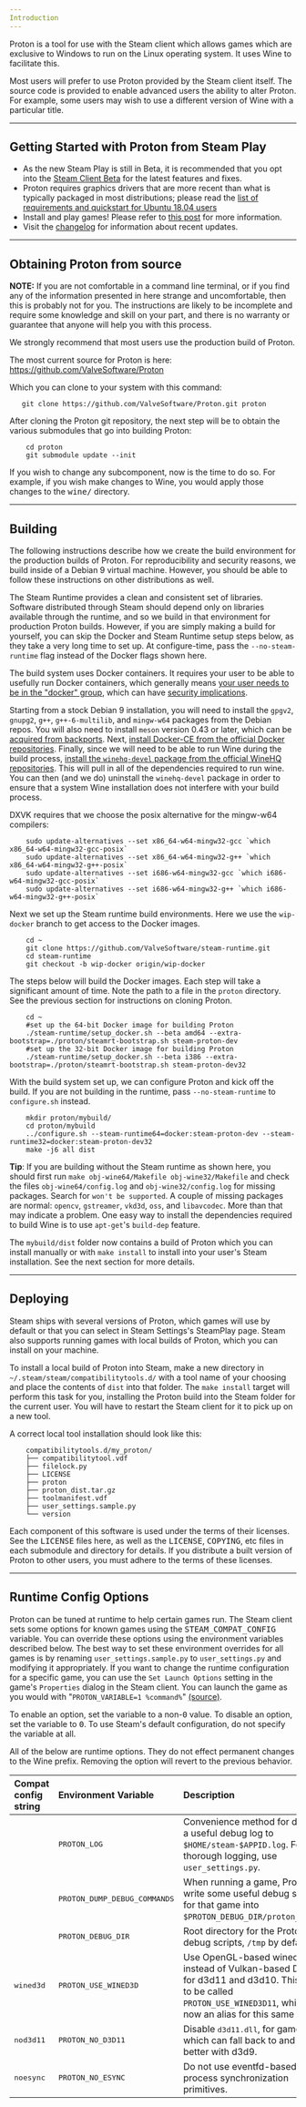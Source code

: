 ```yaml
---
Introduction
---
```

Proton is a tool for use with the Steam client which allows games which are
exclusive to Windows to run on the Linux operating system. It uses Wine to
facilitate this.

Most users will prefer to use Proton provided by the Steam client itself.  The
source code is provided to enable advanced users the ability to alter
Proton.  For example, some users may wish to use a different version of Wine with
a particular title.

---
Getting Started with Proton from Steam Play
---
* As the new Steam Play is still in Beta, it is recommended that you opt into the [Steam Client Beta](https://steamcommunity.com/sharedfiles/filedetails/?id=182912431) for the latest features and fixes.
* Proton requires graphics drivers that are more recent than what is typically packaged in most distributions; please read the [list of requirements and quickstart for Ubuntu 18.04 users](https://github.com/ValveSoftware/Proton/wiki/Requirements)
* Install and play games! Please refer to [this post](https://steamcommunity.com/games/221410/announcements/detail/1696055855739350561) for more information.
* Visit the [changelog](https://github.com/ValveSoftware/Proton/wiki/Changelog) for information about recent updates.

---
Obtaining Proton from source
---
**NOTE:** If you are not comfortable in a command line terminal, or if you find
any of the information presented in here strange and uncomfortable, then
this is probably not for you.  The instructions are likely to be incomplete
and require some knowledge and skill on your part, and there is no warranty
or guarantee that anyone will help you with this process.

We strongly recommend that most users use the production build of Proton.

The most current source for Proton is here:
  <https://github.com/ValveSoftware/Proton>

Which you can clone to your system with this command:

       git clone https://github.com/ValveSoftware/Proton.git proton

After cloning the Proton git repository, the next step will be to
obtain the various submodules that go into building Proton:

        cd proton
        git submodule update --init

If you wish to change any subcomponent, now is the time to do so.
For example, if you wish make changes to Wine, you would apply those
changes to the <tt>wine/</tt> directory.

---
Building
---
The following instructions describe how we create the build environment for the
production builds of Proton. For reproducibility and security reasons, we build
inside of a Debian 9 virtual machine. However, you should be able to follow
these instructions on other distributions as well.

The Steam Runtime provides a clean and consistent set of libraries. Software
distributed through Steam should depend only on libraries available through the
runtime, and so we build in that environment for production Proton builds.
However, if you are simply making a build for yourself, you can skip the Docker
and Steam Runtime setup steps below, as they take a very long time to set up.
At configure-time, pass the `--no-steam-runtime` flag instead of the Docker
flags shown here.

The build system uses Docker containers. It requires your user to be able to
usefully run Docker containers, which generally means [your user needs to be in
the "docker" group](https://docs.docker.com/install/linux/linux-postinstall/),
which can have [security
implications](https://docs.docker.com/engine/security/security/).

Starting from a stock Debian 9 installation, you will need to install the
`gpgv2`, `gnupg2`, `g++`, `g++-6-multilib`, and `mingw-w64` packages from the
Debian repos.  You will also need to install `meson` version 0.43 or later,
which can be [acquired from backports](https://backports.debian.org/Instructions/). Next,
[install Docker-CE from the official Docker repositories](https://docs.docker.com/install/linux/docker-ce/debian/).
Finally, since we will need to be able to run Wine during the build process,
[install the `winehq-devel` package from the official WineHQ repositories](https://wiki.winehq.org/Debian).
This will pull in all of the dependencies required to run wine. You can then
(and we do) uninstall the `winehq-devel` package in order to ensure that a
system Wine installation does not interfere with your build process.

DXVK requires that we choose the posix alternative for the mingw-w64 compilers:

        sudo update-alternatives --set x86_64-w64-mingw32-gcc `which x86_64-w64-mingw32-gcc-posix`
        sudo update-alternatives --set x86_64-w64-mingw32-g++ `which x86_64-w64-mingw32-g++-posix`
        sudo update-alternatives --set i686-w64-mingw32-gcc `which i686-w64-mingw32-gcc-posix`
        sudo update-alternatives --set i686-w64-mingw32-g++ `which i686-w64-mingw32-g++-posix`

Next we set up the Steam runtime build environments. Here we use the
`wip-docker` branch to get access to the Docker images.

        cd ~
        git clone https://github.com/ValveSoftware/steam-runtime.git
        cd steam-runtime
        git checkout -b wip-docker origin/wip-docker

The steps below will build the Docker images. Each step will take a significant
amount of time. Note the path to a file in the `proton` directory. See the
previous section for instructions on cloning Proton.

        cd ~
        #set up the 64-bit Docker image for building Proton
        ./steam-runtime/setup_docker.sh --beta amd64 --extra-bootstrap=./proton/steamrt-bootstrap.sh steam-proton-dev
        #set up the 32-bit Docker image for building Proton
        ./steam-runtime/setup_docker.sh --beta i386 --extra-bootstrap=./proton/steamrt-bootstrap.sh steam-proton-dev32

With the build system set up, we can configure Proton and kick off the build.
If you are not building in the runtime, pass `--no-steam-runtime` to
`configure.sh` instead.

        mkdir proton/mybuild/
        cd proton/mybuild
        ../configure.sh --steam-runtime64=docker:steam-proton-dev --steam-runtime32=docker:steam-proton-dev32
        make -j6 all dist

**Tip**: If you are building without the Steam runtime as shown here, you
should first run `make obj-wine64/Makefile obj-wine32/Makefile` and check the
files `obj-wine64/config.log` and `obj-wine32/config.log` for missing packages.
Search for `won't be supported`. A couple of missing packages are normal:
`opencv`, `gstreamer`, `vkd3d`, `oss`, and `libavcodec`. More than that may
indicate a problem. One easy way to install the dependencies required to build
Wine is to use `apt-get`'s `build-dep` feature.

The `mybuild/dist` folder now contains a build of Proton which you can install
manually or with `make install` to install into your user's Steam installation.
See the next section for more details.

---
Deploying
---
Steam ships with several versions of Proton, which games will use by default or
that you can select in Steam Settings's SteamPlay page. Steam also supports
running games with local builds of Proton, which you can install on your
machine.

To install a local build of Proton into Steam, make a new directory in
`~/.steam/steam/compatibilitytools.d/` with a tool name of your choosing and
place the contents of `dist` into that folder. The `make install` target will
perform this task for you, installing the Proton build into the Steam folder
for the current user. You will have to restart the Steam client for it to pick
up on a new tool.

A correct local tool installation should look like this:

        compatibilitytools.d/my_proton/
        ├── compatibilitytool.vdf
        ├── filelock.py
        ├── LICENSE
        ├── proton
        ├── proton_dist.tar.gz
        ├── toolmanifest.vdf
        ├── user_settings.sample.py
        └── version

Each component of this software is used under the terms of their licenses.  See
the <tt>LICENSE</tt> files here, as well as the <tt>LICENSE</tt>,
<tt>COPYING</tt>, etc files in each submodule and directory for details. If you
distribute a built version of Proton to other users, you must adhere to the
terms of these licenses.

----
Runtime Config Options
----
Proton can be tuned at runtime to help certain games run. The Steam client sets
some options for known games using the <tt>STEAM_COMPAT_CONFIG</tt> variable.
You can override these options using the environment variables described below.
The best way to set these environment overrides for all games is by renaming
`user_settings.sample.py` to `user_settings.py` and modifying it appropriately.
If you want to change the runtime configuration for a specific game, you can
use the `Set Launch Options` setting in the game's `Properties` dialog in the Steam client. You can launch the
game as you would with "`PROTON_VARIABLE=1 %command%`" [(source)](https://superuser.com/questions/954041/how-to-set-an-environment-variable-for-an-specific-game-on-steam-for-linux#980437).

To enable an option, set the variable to a non-<tt>0</tt> value.  To disable an
option, set the variable to <tt>0</tt>. To use Steam's default configuration, do
not specify the variable at all.

All of the below are runtime options. They do not effect permanent changes to
the Wine prefix. Removing the option will revert to the previous behavior.

| Compat config string  | Environment Variable           | Description  |
| :-------------------- | :----------------------------- | :----------- |
|                       | <tt>PROTON_LOG</tt>            | Convenience method for dumping a useful debug log to `$HOME/steam-$APPID.log`. For more thorough logging, use `user_settings.py`. |
|                       | <tt>PROTON_DUMP_DEBUG_COMMANDS</tt> | When running a game, Proton will write some useful debug scripts for that game into `$PROTON_DEBUG_DIR/proton_$USER/`. |
|                       | <tt>PROTON_DEBUG_DIR<tt>       | Root directory for the Proton debug scripts, `/tmp` by default. |
| <tt>wined3d</tt>      | <tt>PROTON_USE_WINED3D</tt>    | Use OpenGL-based wined3d instead of Vulkan-based DXVK for d3d11 and d3d10. This used to be called `PROTON_USE_WINED3D11`, which is now an alias for this same option. |
| <tt>nod3d11</tt>      | <tt>PROTON_NO_D3D11</tt>       | Disable <tt>d3d11.dll</tt>, for games which can fall back to and run better with d3d9. |
| <tt>noesync</tt>      | <tt>PROTON_NO_ESYNC</tt>       | Do not use eventfd-based in-process synchronization primitives. |

<!-- Target:  GitHub Flavor Markdown.  To test locally:  pandoc -f markdown_github -t html README.md  -->
